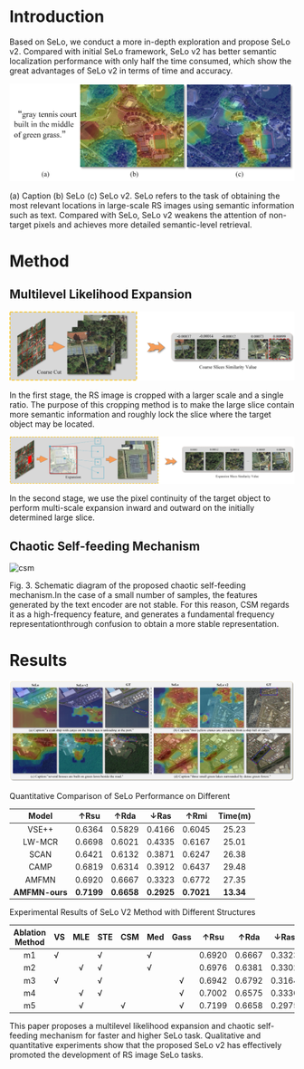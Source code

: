 # Introduction

Based on SeLo, we conduct a more in-depth exploration and propose SeLo v2. Compared with initial SeLo framework, SeLo v2 has better semantic localization performance with only half the time consumed, which show the great advantages of SeLo v2 in terms of time and accuracy.

![fig1](./figure/fig1.jpg)

(a) Caption (b) SeLo (c) SeLo v2. SeLo refers to the task of obtaining the most relevant locations in large-scale RS images using semantic information such as text. Compared with SeLo, SeLo v2 weakens the attention of non-target pixels and achieves more detailed semantic-level retrieval.

# Method

## Multilevel Likelihood Expansion

![stage1](./figure/stage1.jpg)

In the first stage, the RS image is cropped with a larger scale and a single ratio. The purpose of this cropping method is to make the large slice contain more semantic information and roughly lock the slice where the target object may be located.

![stage2](./figure/stage2.jpg)

In the second stage, we use the pixel continuity of the target object to perform multi-scale expansion inward and outward on the initially determined large slice. 

## Chaotic Self-feeding Mechanism

![csm](./figure/csm3.jpg)

Fig. 3. Schematic diagram of the proposed chaotic self-feeding mechanism.In the case of a small number of samples, the features generated by the text encoder are not stable. For this reason, CSM regards it as a high-frequency feature, and generates a fundamental frequency representationthrough confusion to obtain a more stable representation.

# Results

![visual_data](./figure/visual_data2.jpg)

Quantitative Comparison of SeLo Performance on Different

|     Model      |    ↑Rsu    |    ↑Rda    |    ↓Ras    |    ↑Rmi    |  Time(m)  |
| :------------: | :--------: | :--------: | :--------: | :--------: | :-------: |
|     VSE++      |   0.6364   |   0.5829   |   0.4166   |   0.6045   |   25.23   |
|     LW-MCR     |   0.6698   |   0.6021   |   0.4335   |   0.6167   |   25.01   |
|      SCAN      |   0.6421   |   0.6132   |   0.3871   |   0.6247   |   26.38   |
|      CAMP      |   0.6819   |   0.6314   |   0.3912   |   0.6437   |   29.48   |
|     AMFMN      |   0.6920   |   0.6667   |   0.3323   |   0.6772   |   27.35   |
| **AMFMN-ours** | **0.7199** | **0.6658** | **0.2925** | **0.7021** | **13.34** |

Experimental Results of SeLo V2 Method with Different Structures

| Ablation Method | VS   | MLE  | STE  | CSM  | Med  | Gass | ↑Rsu   | ↑Rda   | ↓Ras   | ↑Rmi   | Time(m) |
| :-------------: | ---- | :--: | ---- | ---- | ---- | :--: | ------ | ------ | ------ | ------ | ------- |
|       m1        | √    |      | √    |      | √    |      | 0.6920 | 0.6667 | 0.3323 | 0.6772 | 27.3510 |
|       m2        |      |  √   | √    |      | √    |      | 0.6976 | 0.6381 | 0.3302 | 0.6730 | 22.7770 |
|       m3        | √    |      | √    |      |      |  √   | 0.6942 | 0.6792 | 0.3164 | 0.6867 | 23.2008 |
|       m4        |      |  √   | √    |      |      |  √   | 0.7002 | 0.6575 | 0.3330 | 0.6780 | 14.3155 |
|       m5        |      |  √   |      | √    |      |  √   | 0.7199 | 0.6658 | 0.2975 | 0.7021 | 13.3447 |

This paper proposes a multilevel likelihood expansion and chaotic self-feeding mechanism for faster and higher SeLo task. Qualitative and quantitative experiments show that the proposed SeLo v2 has effectively promoted the development of RS image SeLo tasks.
